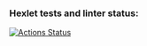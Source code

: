 ### Hexlet tests and linter status:
[![Actions Status](https://github.com/makafonov/python-project-lvl1/workflows/hexlet-check/badge.svg)](https://github.com/makafonov/python-project-lvl1/actions)